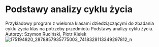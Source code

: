 # Podstawy analizy cyklu życia
Przykładowy program z wieloma klasami dziedziączącymi do zbadania cyklu życia klas na potrzeby przedmiotu Podstawy analizy cyklu życia.
Autorzy: Szymon Ruciński, Piotr Kiełek
![175194820_2878857935775003_7418328113349297812_n](https://user-images.githubusercontent.com/76412138/164032713-9babcfa1-0307-4099-ac9e-40b05c011746.png)
